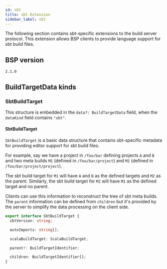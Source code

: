 ```yaml
---
id: sbt
title: sbt Extension
sidebar_label: sbt
---
```


The following section contains sbt-specific extensions to the build server
protocol. This extension allows BSP clients to provide language support for sbt
build files.

## BSP version
`2.1.0`

## BuildTargetData kinds

### SbtBuildTarget
This structure is embedded in
the `data?: BuildTargetData` field, when
the `dataKind` field contains `"sbt"`.

#### SbtBuildTarget

`SbtBuildTarget` is a basic data structure that contains sbt-specific metadata
for providing editor support for sbt build files.

For example, say we have a project in `/foo/bar` defining projects `A` and `B`
and two meta builds `M1` (defined in `/foo/bar/project`) and `M2` (defined in
`/foo/bar/project/project`).

The sbt build target for `M1` will have `A` and `B` as the defined targets and
`M2` as the parent. Similarly, the sbt build target for `M2` will have `M1` as
the defined target and no parent.

Clients can use this information to reconstruct the tree of sbt meta builds. The
`parent` information can be defined from `children` but it's provided by the
server to simplify the data processing on the client side.

```ts
export interface SbtBuildTarget {
  sbtVersion: string;

  autoImports: string[];

  scalaBuildTarget: ScalaBuildTarget;

  parent?: BuildTargetIdentifier;

  children: BuildTargetIdentifier[];
}
```

